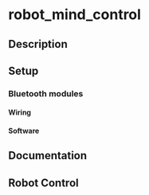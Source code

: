 # robot_mind_control

## Description


## Setup

### Bluetooth modules

#### Wiring

#### Software


## Documentation


## Robot Control

